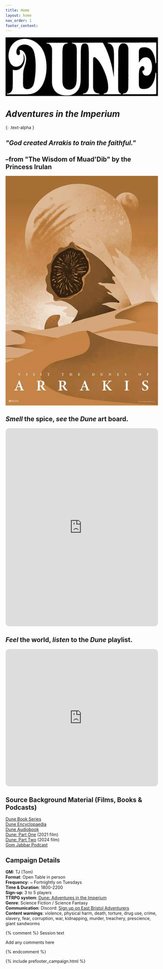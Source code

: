 ```yaml
---
title: Home
layout: home
nav_order: 1
footer_content:
---
```

![](imgs/Dune%20Title.jpeg)  
# ***Adventures in the Imperium***
{: .text-alpha }

## ***"God created Arrakis to train the faithful."***
## –from "The Wisdom of Muad'Dib" by the Princess Irulan

![](imgs/Pasted%20image%2020250528194420.png)
  
  
   
## *Smell* the spice, *see* the ***Dune*** art board.
<iframe style="border-radius:12px" src="https://petracoding.github.io/pinterest/board.html?link=tomjohnson1891/dune-adventures-in-the-imperium/&hideHeader=1&hideFooter=1&transparent=1" width="100%" height="652" frameBorder="0" style="color-scheme: site" allowfullscreen=""></iframe>
  
  
   




## *Feel* the world, *listen* to the ***Dune*** playlist.

<iframe style="border-radius:12px" src="https://open.spotify.com/embed/playlist/06CXEE6S0MF2xfnf7mX7KI?si=vb46pxrDRQKf_y0UeK9RAg&pi=5D0JiSPLRhSeU" width="100%" height="452" frameBorder="0" allowfullscreen="" allow="autoplay; clipboard-write; encrypted-media; fullscreen; picture-in-picture" loading="lazy"></iframe>
  
  
  
   
  
## Source Background Material (Films, Books & Podcasts)  

[Dune Book Series](https://archive.org/details/frank-herberts-dune-saga-collection-books-1-6-by-frank-herbert-z-lib.org/mode/1up)  
[Dune Encyclopaedia](https://archive.org/details/dune-encyclopedia/page/n1/mode/1up)  
[Dune Audiobook](https://open.spotify.com/show/7iHfbu1YPACw6oZPAFJtqe?si=-5MmdhMjTzCMoqSssMk6lQ)  
[Dune: Part One](https://open.spotify.com/show/7iHfbu1YPACw6oZPAFJtqe?si=-5MmdhMjTzCMoqSssMk6lQ) (2021 film)  
[Dune: Part Two](https://www.imdb.com/title/tt15239678/?ref_=ext_shr_lnk) (2024 film)  
[Gom Jabbar Podcast](https://open.spotify.com/show/1k7h9RHpSgFcREjuEbqNot)  
  
  
   

## Campaign Details

**GM:** TJ (Tom)  
**Format**: Open Table in person  
**Frequency**: ~ Fortnightly on Tuesdays  
**Time & Duration**: 1800-2200  
**Sign-up**: 3 to 5 players  
**TTRPG system**: [Dune: Adventures in the Imperium](https://modiphius.net/collections/dune-adventures-in-the-imperium?srsltid=AfmBOoqHLlDEPXr5xEbOxYzU4pX08wXEr_bEuctoovPuJBuxUbZUABhg/)  
**Genre**: Science Fiction / Science Fantasy  
**Communication**: Discord: [Sign up on East Bristol Adventurers](https://discord.gg/g3uAFm3J)  
**Content warnings**: violence, physical harm, death, torture, drug use, crime, slavery, fear, corruption, war, kidnapping, murder, treachery, prescience, giant sandworms  


{% comment %} Session text

Add any comments here

{% endcomment %}

{% include prefooter_campaign.html %}
